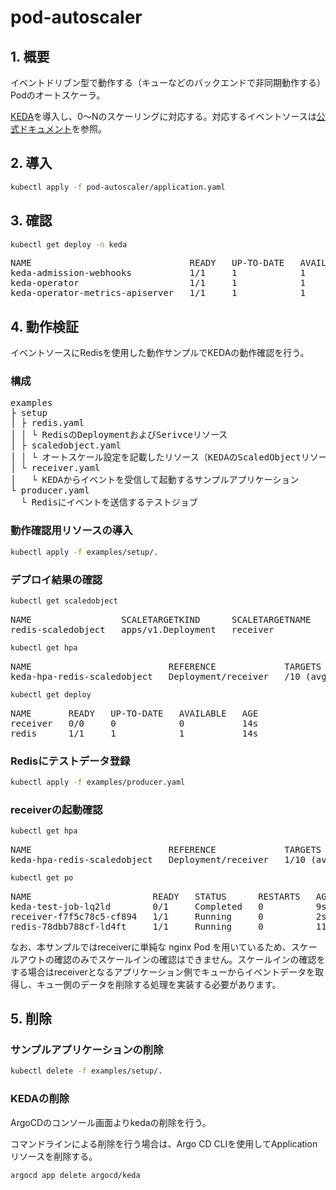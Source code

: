 # pod-autoscaler

## 1. 概要

イベントドリブン型で動作する（キューなどのバックエンドで非同期動作する）Podのオートスケーラ。

[KEDA](https://keda.sh/)を導入し、0～Nのスケーリングに対応する。対応するイベントソースは[公式ドキュメント](https://keda.sh/docs/2.6/scalers/)を参照。

## 2. 導入

```bash
kubectl apply -f pod-autoscaler/application.yaml
```

## 3. 確認

```bash
kubectl get deploy -n keda
```

<pre>
NAME                              READY   UP-TO-DATE   AVAILABLE   AGE
keda-admission-webhooks           1/1     1            1           51s
keda-operator                     1/1     1            1           51s
keda-operator-metrics-apiserver   1/1     1            1           51s
</pre>

## 4. 動作検証

イベントソースにRedisを使用した動作サンプルでKEDAの動作確認を行う。

### 構成

<pre>
examples
├ setup
│ ├ redis.yaml
│ │ └ RedisのDeploymentおよびSerivceリソース
│ ├ scaledobject.yaml
│ │ └ オートスケール設定を記載したリソース（KEDAのScaledObjectリソース）
│ └ receiver.yaml
│   └ KEDAからイベントを受信して起動するサンプルアプリケーション
└ producer.yaml
  └ Redisにイベントを送信するテストジョブ
</pre>

### 動作確認用リソースの導入

```bash
kubectl apply -f examples/setup/.
```

### デプロイ結果の確認

```bash
kubectl get scaledobject
```

<pre>
NAME                 SCALETARGETKIND      SCALETARGETNAME   MIN   MAX   TRIGGERS   AUTHENTICATION   READY   ACTIVE   FALLBACK   PAUSED    AGE
redis-scaledobject   apps/v1.Deployment   receiver          0     4     redis                       True    False    Unknown    Unknown   12s
</pre>

```bash
kubectl get hpa
```

<pre>
NAME                          REFERENCE             TARGETS              MINPODS   MAXPODS   REPLICAS   AGE
keda-hpa-redis-scaledobject   Deployment/receiver   <unknown>/10 (avg)   1         4         0          2s
</pre>

```bash
kubectl get deploy
```

<pre>
NAME       READY   UP-TO-DATE   AVAILABLE   AGE
receiver   0/0     0            0           14s
redis      1/1     1            1           14s
</pre>

### Redisにテストデータ登録

```bash
kubectl apply -f examples/producer.yaml
```

### receiverの起動確認

```bash
kubectl get hpa
```

<pre>
NAME                          REFERENCE             TARGETS      MINPODS   MAXPODS   REPLICAS   AGE
keda-hpa-redis-scaledobject   Deployment/receiver   1/10 (avg)   1         4         1          2m16s
</pre>

```bash
kubectl get po
```

<pre>
NAME                       READY   STATUS      RESTARTS   AGE
keda-test-job-lq2ld        0/1     Completed   0          9s
receiver-f7f5c78c5-cf894   1/1     Running     0          2s
redis-78dbb788cf-ld4ft     1/1     Running     0          110s
</pre>

なお、本サンプルではreceiverに単純な nginx Pod を用いているため、スケールアウトの確認のみでスケールインの確認はできません。スケールインの確認をする場合はreceiverとなるアプリケーション側でキューからイベントデータを取得し、キュー側のデータを削除する処理を実装する必要があります。

## 5. 削除

### サンプルアプリケーションの削除

```bash
kubectl delete -f examples/setup/.
```

### KEDAの削除

ArgoCDのコンソール画面よりkedaの削除を行う。

コマンドラインによる削除を行う場合は、Argo CD CLIを使用してApplicationリソースを削除する。

```
argocd app delete argocd/keda
```
